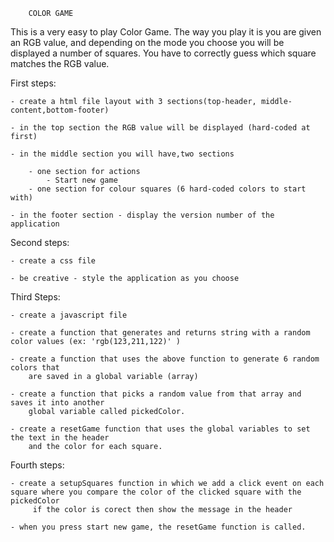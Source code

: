 		COLOR GAME

This is a very easy to play Color Game.
The way you play it is you are given an RGB value, and depending on
the mode you choose you will be displayed a number of squares. You
have to correctly guess which square matches the RGB value. 


First steps:

	- create a html file layout with 3 sections(top-header, middle-content,bottom-footer)
	
	- in the top section the RGB value will be displayed (hard-coded at first)
	
	- in the middle section you will have,two sections
	
		- one section for actions 
			- Start new game
		- one section for colour squares (6 hard-coded colors to start with)
		
	- in the footer section - display the version number of the application
   
Second steps:

	- create a css file
	
	- be creative - style the application as you choose

Third Steps:

	- create a javascript file
	
	- create a function that generates and returns string with a random color values (ex: 'rgb(123,211,122)' )
	
	- create a function that uses the above function to generate 6 random colors that 
		are saved in a global variable (array)
	
	- create a function that picks a random value from that array and saves it into another 
		global variable called pickedColor.
	
	- create a resetGame function that uses the global variables to set the text in the header 
		and the color for each square.

Fourth steps:

	- create a setupSquares function in which we add a click event on each square where you compare the color of the clicked square with the pickedColor
		 if the color is corect then show the message in the header
	
	- when you press start new game, the resetGame function is called.

